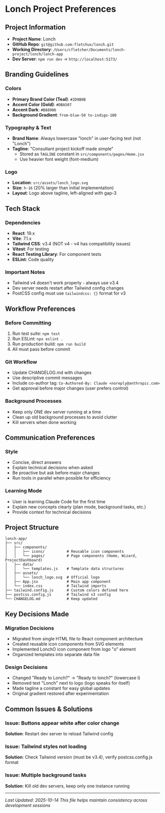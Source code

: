 # Lonch Project Preferences

## Project Information
- **Project Name**: Lonch
- **GitHub Repo**: `git@github.com:fletchux/lonch.git`
- **Working Directory**: `/Users/cfletcher/Documents/lonch-project/lonch/lonch-app`
- **Dev Server**: `npm run dev` → `http://localhost:5173/`

## Branding Guidelines

### Colors
- **Primary Brand Color (Teal)**: `#2D9B9B`
- **Accent Color (Gold)**: `#DBA507`
- **Accent Dark**: `#B88906`
- **Background Gradient**: `from-blue-50 to-indigo-100`

### Typography & Text
- **Brand Name**: Always lowercase "lonch" in user-facing text (not "Lonch")
- **Tagline**: "Consultant project kickoff made simple"
  - Stored as `TAGLINE` constant in `src/components/pages/Home.jsx`
  - Use heavier font weight (font-medium)

### Logo
- **Location**: `src/assets/lonch_logo.svg`
- **Size**: `h-16` (20% larger than initial implementation)
- **Layout**: Logo above tagline, left-aligned with gap-3

## Tech Stack

### Dependencies
- **React**: 19.x
- **Vite**: 7.1.x
- **Tailwind CSS**: v3.4 (NOT v4 - v4 has compatibility issues)
- **Vitest**: For testing
- **React Testing Library**: For component tests
- **ESLint**: Code quality

### Important Notes
- Tailwind v4 doesn't work properly - always use v3.4
- Dev server needs restart after Tailwind config changes
- PostCSS config must use `tailwindcss: {}` format for v3

## Workflow Preferences

### Before Committing
1. Run test suite: `npm test`
2. Run ESLint: `npx eslint .`
3. Run production build: `npm run build`
4. All must pass before commit

### Git Workflow
- Update CHANGELOG.md with changes
- Use descriptive commit messages
- Include co-author tag: `Co-Authored-By: Claude <noreply@anthropic.com>`
- Get approval before major changes (user prefers control)

### Background Processes
- Keep only ONE dev server running at a time
- Clean up old background processes to avoid clutter
- Kill servers when done working

## Communication Preferences

### Style
- Concise, direct answers
- Explain technical decisions when asked
- Be proactive but ask before major changes
- Run tools in parallel when possible for efficiency

### Learning Mode
- User is learning Claude Code for the first time
- Explain new concepts clearly (plan mode, background tasks, etc.)
- Provide context for technical decisions

## Project Structure

```
lonch-app/
├── src/
│   ├── components/
│   │   ├── icons/          # Reusable icon components
│   │   └── pages/          # Page components (Home, Wizard, ProjectDashboard)
│   ├── data/
│   │   └── templates.js    # Template data structures
│   ├── assets/
│   │   └── lonch_logo.svg  # Official logo
│   ├── App.jsx             # Main app component
│   └── index.css           # Tailwind imports
├── tailwind.config.js      # Custom colors defined here
├── postcss.config.js       # Tailwind v3 config
└── CHANGELOG.md            # Keep updated
```

## Key Decisions Made

### Migration Decisions
- Migrated from single HTML file to React component architecture
- Created reusable icon components from SVG elements
- Implemented LonchO icon component from logo "o" element
- Organized templates into separate data file

### Design Decisions
- Changed "Ready to Lonch?" → "Ready to lonch?" (lowercase l)
- Removed text "Lonch" next to logo (logo speaks for itself)
- Made tagline a constant for easy global updates
- Original gradient restored after experimentation

## Common Issues & Solutions

### Issue: Buttons appear white after color change
**Solution**: Restart dev server to reload Tailwind config

### Issue: Tailwind styles not loading
**Solution**: Check Tailwind version (must be v3.4), verify postcss.config.js format

### Issue: Multiple background tasks
**Solution**: Kill old dev servers, keep only one instance running

---

*Last Updated: 2025-10-14*
*This file helps maintain consistency across development sessions*
